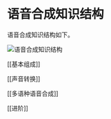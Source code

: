 # 语音合成知识结构

语音合成知识结构如下。

![语音合成知识结构](/image/text_to_speech_knowledge.png)

[[基本组成]]

[[声音转换]]

[[多语种语音合成]]

[[进阶]]